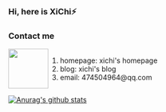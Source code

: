 ### Hi, here is XiChi⚡

### Contact me

<div style="postion:relative;display:flex;justify-content:flex-start;align-items:center;">
<img src="http://njupt.xichi.xyz/blog/xichi.png" width = "80" height = "80"  />
<ol>
	<li> homepage: <a src="http://xichi.xyz/homepage/#/home">xichi's homepage</a></li>
	<li> blog: <a src="https://blog.xichi.xyz/">xichi's blog</a></li>
	<li> email: 474504964@qq.com</li>
</ol>
</div>

[![Anurag's github stats](https://github-readme-stats.vercel.app/api?username=1999-XiChi)](https://github.com/1999-XiChi/github-readme-stats)
